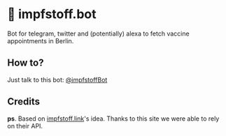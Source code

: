 # 💉 impfstoff.bot

Bot for telegram, twitter and (potentially) alexa to fetch vaccine appointments in Berlin.

## How to?

Just talk to this bot: [@impfstoffBot](http://telegram.me/impfstoffBot)

## Credits

**ps**. Based on [impfstoff.link](https://impfstoff.link/)'s idea. Thanks to this site we were able to rely on their API.
